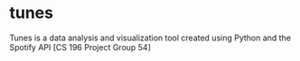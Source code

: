 # tunes
Tunes is a data analysis and visualization tool created using Python and the Spotify API [CS 196 Project Group 54]
